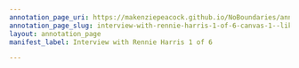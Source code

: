 ```yaml
---
annotation_page_uri: https://makenziepeacock.github.io/NoBoundaries/annotations/interview-with-rennie-harris-1-of-6-canvas-1--like----.json
annotation_page_slug: interview-with-rennie-harris-1-of-6-canvas-1--like----
layout: annotation_page
manifest_label: Interview with Rennie Harris 1 of 6

---
```

